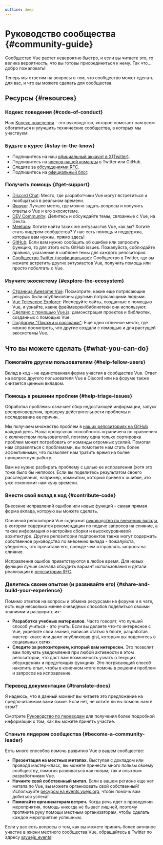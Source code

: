 ```yaml
---
outline: deep
---
```


# Руководство сообщества {#community-guide}

Сообщество Vue растет невероятно быстро, и если вы читаете это, то велика вероятность, что вы готовы присоединиться к нему. Так что... добро пожаловать!

Теперь мы ответим на вопросы о том, что сообщество может сделать для вас, и что вы можете сделать для сообщества.

## Ресурсы {#resources}

### Кодекс поведения {#code-of-conduct}

Наш [Кодекс поведения](/about/coc) - это руководство, которое помогает нам всем обогатиться и улучшить технические сообщества, в которых мы участвуем.

### Будьте в курсе {#stay-in-the-know}

- Подпишитесь на наш [официальный аккаунт в X(Twitter)](https://twitter.com/vuejs).
- Подпишитесь на [членов нашей команды](./team) в Twitter или GitHub.
- Следите за [обсуждениями RFC](https://github.com/vuejs/rfcs).
- Подпишитесь на [официальный блог](https://blog.vuejs.org/).

### Получить помощь {#get-support}

- [Discord Chat](https://discord.com/invite/vue): Место, где разработчики Vue могут встретиться и пообщаться в реальном времени.
- [Форум](https://forum.vuejs.org/): Лучшее место, где можно задать вопросы и получить ответы о Vue и его экосистеме.
- [DEV Community](https://dev.to/t/vue): Делитесь и обсуждайте темы, связанные с Vue, на Dev.to.
- [Meetups](https://events.vuejs.org/meetups): Хотите найти таких же энтузиастов Vue, как вы? Хотите стать лидером сообщества? У нас есть помощь и поддержка, которые вам нужны, прямо здесь!
- [GitHub](https://github.com/vuejs): Если вам нужно сообщить об ошибке или запросить функцию, то для этого есть GitHub issues. Пожалуйста, соблюдайте правила, указанные в шаблоне темы для каждого репозитория.
- [Сообщество Twitter (неофициальное)](https://twitter.com/i/communities/1516368750634840064): Сообщество в Twitter, где вы можете встретить других энтузиастов Vue, получить помощь или просто поболтать о Vue.

### Изучите экосистему {#explore-the-ecosystem}

- [Страница Awesome Vue](https://github.com/vuejs/awesome-vue): Посмотрите, какие еще потрясающие ресурсы были опубликованы другими потрясающими людьми.
- [Vue Telescope Explorer](https://vuetelescope.com/explore): Исследуйте сайты, созданные с помощью Vue, и узнайте, какие фреймворки/библиотеки они используют.
- [Сделано с помощью Vue.js](https://madewithvuejs.com/): демонстрация проектов и библиотек, созданных с помощью Vue.
- [Подфорум "Покажи и расскажи"](https://forum.vuejs.org/c/show-and-tell): Еще одно отличное место, где можно посмотреть, что другие создали с помощью и для растущей экосистемы Vue.

## Что вы можете сделать {#what-you-can-do}

### Помогайте другим пользователям {#help-fellow-users}

Вклад в код - не единственная форма участия в сообществе Vue. Ответ на вопрос другого пользователя Vue в Discord или на форуме также считается ценным вкладом.

### Помощь в решении проблем {#help-triage-issues}

Обработка проблемы означает сбор недостающей информации, запуск воспроизведения, проверку действительности проблемы и исследование ее причин.

Мы получаем множество проблем в [наших репозиториях на GitHub](https://github.com/vuejs) каждый день. Наша пропускная способность ограничена по сравнению с количеством пользователей, поэтому одна только сортировка проблем может потребовать от команды огромных усилий. Помогая нам справляться с проблемами, вы помогаете нам стать более эффективными, что позволяет нам тратить время на более приоритетную работу.

Вам не нужно разбирать проблему с целью ее исправления (хотя это тоже было бы неплохо). Если вы поделитесь результатом своего расследования, например, коммитом, который привел к ошибке, это уже сэкономит нам кучу времени.

### Внести свой вклад в код {#contribute-code}

Внесение исправлений ошибок или новых функций - самая прямая форма вклада, которую вы можете сделать.

Основной репозиторий Vue содержит [руководство по внесению вклада](https://github.com/vuejs/core/blob/main/.github/contributing.md), в котором содержатся рекомендации по подаче запросов на слияние, а также информация о настройке сборки и высокоуровневой архитектуре. Другие репозитории подпроектов также могут содержать собственное руководство по внесению вклада - пожалуйста, убедитесь, что прочитали его, прежде чем отправлять запросы на слияние.

Исправления ошибок приветствуются в любое время. Для новых функций лучше сначала обсудить вариант использования и детали реализации в [репозитории RFC](https://github.com/vuejs/rfcs/discussions).

### Делитесь своим опытом (и развивайте его) {#share-and-build-your-experience}

Помимо ответов на вопросы и обмена ресурсами на форуме и в чате, есть еще несколько менее очевидных способов поделиться своими знаниями и расширить их:

- **Разработка учебных материалов**. Часто говорят, что лучший способ учиться - это учить. Если вы делаете что-то интересное с Vue, укрепите свои знания, написав статью в блоге, разработав мастер-класс или даже опубликовав gist, которым вы поделитесь в социальных сетях.
- **Следите за репозиторием, который вам интересен.** Это позволит вам получать уведомления при любой активности в этом репозитории, что даст вам возможность узнать о текущих обсуждениях и предстоящих функциях. Это потрясающий способ накопить опыт, чтобы в конечном итоге помочь в решении проблем и запросов на исправление.

### Перевод документации {#translate-docs}

Я надеюсь, что в данный момент вы читаете это предложение на предпочитаемом вами языке. Если нет, не хотите ли вы помочь нам в этом?

Смотрите [Руководство по переводам](/translations/) для получения более подробной информации о том, как вы можете принять участие.

### Станьте лидером сообщества {#become-a-community-leader}

Есть много способов помочь развитию Vue в вашем сообществе:

- **Презентация на местных митапах.** Выступая с докладом или проводя мастер-класс, вы можете принести много пользы своему сообществу, помогая развиваться как новым, так и опытным разработчикам Vue.
- **Начните свой собственный митап.** Если в вашем регионе еще нет митапа по Vue, вы можете организовать свой собственный! Используйте [ресурсы на events.vuejs.org](https://events.vuejs.org/resources/#getting-started), чтобы помочь вам добиться успеха!
- **Помогайте организаторам встреч.** Когда речь идет о проведении мероприятия, помощь никогда не бывает лишней, поэтому протяните руку помощи местным организаторам, чтобы сделать каждое мероприятие успешным.

Если у вас есть вопросы о том, как вы можете принять более активное участие в жизни местного сообщества Vue, обращайтесь в Twitter по адресу [@vuejs_events](https://www.twitter.com/vuejs_events)!
